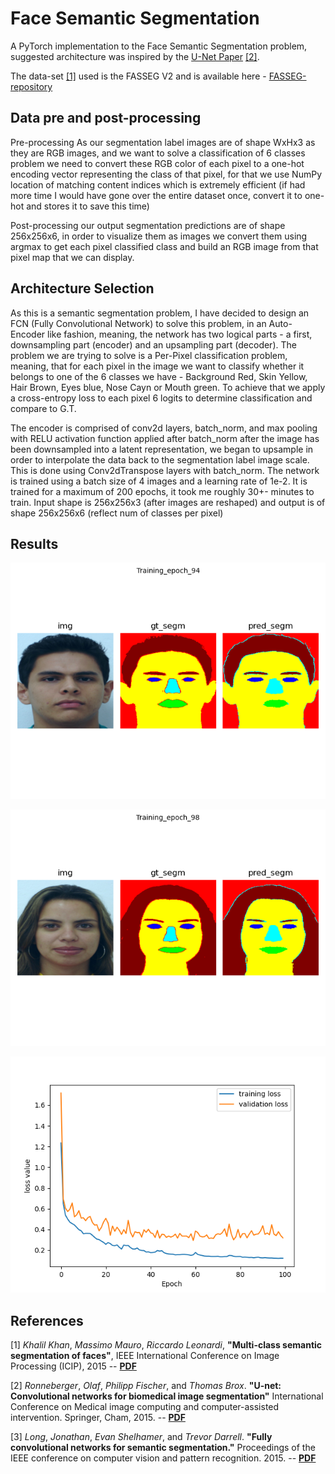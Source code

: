 # Face Semantic Segmentation
A PyTorch implementation to the Face Semantic Segmentation problem, suggested architecture was inspired by the [U-Net Paper](https://arxiv.org/pdf/1505.04597.pdf) [[2]](#2).

The data-set [[1]](#1) used is the FASSEG V2 and is available here - [FASSEG-repository](https://github.com/massimomauro/FASSEG-repository)

## Data pre and post-processing
Pre-processing As our segmentation label images are of shape WxHx3 as they are RGB images, 
and we want to solve a classification of 6 classes problem we need to convert these RGB color of each pixel to a one-hot encoding vector representing the class of that pixel, 
for that we use NumPy location of matching content indices which is extremely efficient (if had more time I would have gone over the entire dataset once, 
convert it to one-hot and stores it to save this time)

Post-processing our output segmentation predictions are of shape 256x256x6, 
in order to visualize them as images we convert them using argmax to get each pixel classified class and build an RGB image from that pixel map that we can display.


## Architecture Selection
As this is a semantic segmentation problem, 
I have decided to design an FCN (Fully Convolutional Network) to solve this problem, 
in an Auto-Encoder like fashion, meaning, the network has two logical parts - a first, 
downsampling part (encoder) and an upsampling part (decoder). 
The problem we are trying to solve is a Per-Pixel classification problem, 
meaning, that for each pixel in the image we want to classify whether it belongs to one of the 6 classes we have - Background Red, Skin Yellow, Hair Brown, Eyes blue, Nose Cayn or Mouth green.
To achieve that we apply a cross-entropy loss to each pixel 6 logits to determine classification and compare to G.T.

The encoder is comprised of conv2d layers, batch_norm, and max pooling with RELU activation function applied after batch_norm after the image has been downsampled into a latent representation, we began to upsample in order to interpolate the data back to the segmentation label image scale. This is done using Conv2dTranspose layers with batch_norm. The network is trained using a batch size of 4 images and a learning rate of 1e-2. It is trained for a maximum of 200 epochs, it took me roughly 30+- minutes to train.  Input shape is 256x256x3 (after images are reshaped) and output is of shape 256x256x6 (reflect num of classes per pixel)

## Results

![Training_epoch_94](results/Training_epoch_94.png?raw=true "Title")

![Training_epoch_98](results/Training_epoch_98.png?raw=true "Title")

![loss](results/train_validation_loss_graphs.png?raw=true "Title")


## References

<a id="1">[1]</a> 
*Khalil Khan*, *Massimo Mauro*, *Riccardo Leonardi*,
**"Multi-class semantic segmentation of faces"**,
IEEE International Conference on Image Processing (ICIP), 2015
-- [**PDF**](https://github.com/massimomauro/FASSEG-repository/blob/master/papers/multiclass_face_segmentation_ICIP2015.pdf)

<a id="2">[2]</a> 
*Ronneberger*, *Olaf*, *Philipp Fischer*, and *Thomas Brox*. 
**"U-net: Convolutional networks for biomedical image segmentation"** 
International Conference on Medical image computing and computer-assisted intervention. 
Springer, Cham, 2015. -- [**PDF**](https://arxiv.org/pdf/1505.04597.pdf)

<a id="3">[3]</a> 
*Long*, *Jonathan*, *Evan Shelhamer*, and *Trevor Darrell*. **"Fully convolutional networks for semantic segmentation."** 
Proceedings of the IEEE conference on computer vision and pattern recognition. 2015. -- [**PDF**](https://www.cv-foundation.org/openaccess/content_cvpr_2015/papers/Long_Fully_Convolutional_Networks_2015_CVPR_paper.pdf)
